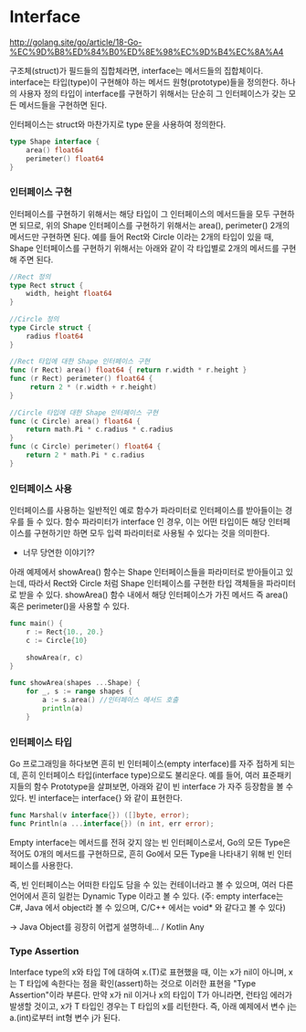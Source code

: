 # Interface

http://golang.site/go/article/18-Go-%EC%9D%B8%ED%84%B0%ED%8E%98%EC%9D%B4%EC%8A%A4

구조체(struct)가 필드들의 집합체라면, interface는 메서드들의 집합체이다. interface는 타입(type)이 구현해야 하는 메서드 원형(prototype)들을 정의한다. 하나의 사용자 정의 타입이 interface를 구현하기 위해서는 단순히 그 인터페이스가 갖는 모든 메서드들을 구현하면 된다.

인터페이스는 struct와 마찬가지로 type 문을 사용하여 정의한다.

~~~go
type Shape interface {
    area() float64
    perimeter() float64
}
~~~

### 인터페이스 구현

인터페이스를 구현하기 위해서는 해당 타입이 그 인터페이스의 메서드들을 모두 구현하면 되므로, 위의 Shape 인터페이스를 구현하기 위해서는 area(), perimeter() 2개의 메서드만 구현하면 된다. 예를 들어 Rect와 Circle 이라는 2개의 타입이 있을 때, Shape 인터페이스를 구현하기 위해서는 아래와 같이 각 타입별로 2개의 메서드를 구현해 주면 된다.

~~~go
//Rect 정의
type Rect struct {
    width, height float64
}
 
//Circle 정의
type Circle struct {
    radius float64
}
 
//Rect 타입에 대한 Shape 인터페이스 구현 
func (r Rect) area() float64 { return r.width * r.height }
func (r Rect) perimeter() float64 {
     return 2 * (r.width + r.height)
}
 
//Circle 타입에 대한 Shape 인터페이스 구현 
func (c Circle) area() float64 { 
    return math.Pi * c.radius * c.radius
}
func (c Circle) perimeter() float64 { 
    return 2 * math.Pi * c.radius
}
~~~

### 인터페이스 사용 

인터페이스를 사용하는 일반적인 예로 함수가 파라미터로 인터페이스를 받아들이는 경우를 들 수 있다. 함수 파라미터가 interface 인 경우, 이는 어떤 타입이든 해당 인터페이스를 구현하기만 하면 모두 입력 파라미터로 사용될 수 있다는 것을 의미한다. 
- 너무 당연한 이야기??

아래 예제에서 showArea() 함수는 Shape 인터페이스들을 파라미터로 받아들이고 있는데, 따라서 Rect와 Circle 처럼 Shape 인터페이스를 구현한 타입 객체들을 파라미터로 받을 수 있다. showArea() 함수 내에서 해당 인터페이스가 가진 메서드 즉 area() 혹은 perimeter()을 사용할 수 있다.

~~~go
func main() {
    r := Rect{10., 20.}
    c := Circle{10}
 
    showArea(r, c)
}
 
func showArea(shapes ...Shape) {
    for _, s := range shapes {
        a := s.area() //인터페이스 메서드 호출
        println(a)
    }
~~~

### 인터페이스 타입 

Go 프로그래밍을 하다보면 흔히 빈 인터페이스(empty interface)를 자주 접하게 되는데, 흔히 인터페이스 타입(interface type)으로도 불리운다. 예를 들어, 여러 표준패키지들의 함수 Prototype을 살펴보면, 아래와 같이 빈 interface 가 자주 등장함을 볼 수 있다. 빈 interface는 interface{} 와 같이 표현한다.

~~~go
func Marshal(v interface{}) ([]byte, error);
func Println(a ...interface{}) (n int, err error);
~~~
Empty interface는 메서드를 전혀 갖지 않는 빈 인터페이스로서, Go의 모든 Type은 적어도 0개의 메서드를 구현하므로, 흔히 Go에서 모든 Type을 나타내기 위해 빈 인터페이스를 사용한다. 

즉, 빈 인터페이스는 어떠한 타입도 담을 수 있는 컨테이너라고 볼 수 있으며, 여러 다른 언어에서 흔히 일컫는 Dynamic Type 이라고 볼 수 있다. (주: empty interface는 C#, Java 에서 object라 볼 수 있으며, C/C++ 에서는 void* 와 같다고 볼 수 있다)

-> Java Object를 굉장히 어렵게 설명하네... / Kotlin Any


### Type Assertion

Interface type의 x와 타입 T에 대하여 x.(T)로 표현했을 때, 이는 x가 nil이 아니며, x는 T 타입에 속한다는 점을 확인(assert)하는 것으로 이러한 표현을 "Type Assertion"이라 부른다.
만약 x가 nil 이거나 x의 타입이 T가 아니라면, 런타임 에러가 발생할 것이고, x가 T 타입인 경우는 T 타입의 x를 리턴한다. 즉, 아래 예제에서 변수 j는 a.(int)로부터 int형 변수 j가 된다.
